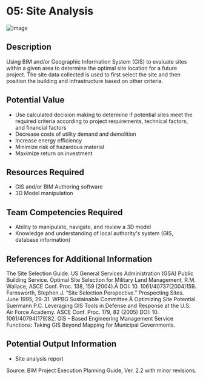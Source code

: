 # 05: Site Analysis

![image](https://github.com/user-attachments/assets/38ddea48-aa4d-4e8b-b9b3-d648c353e27b)

## Description
Using BIM and/or Geographic Information System (GIS) to evaluate sites within a given area to determine the optimal site location for a future project. The site data collected is used to first select the site and then position the building and infrastructure based on other criteria.
 
## Potential Value
-	Use calculated decision making to determine if potential sites meet the required criteria according to project requirements, technical factors, and financial factors
-	Decrease costs of utility demand and demolition
-	Increase energy efficiency
-	Minimize risk of hazardous material
-	Maximize return on investment
 
## Resources Required
-	GIS and/or BIM Authoring software
-	3D Model manipulation
 
## Team Competencies Required
-	Ability to manipulate, navigate, and review a 3D model
-	Knowledge and understanding of local authority's system (GIS, database information)
 
## References for Additional Information
The Site Selection Guide. US General Services Administration (GSA) Public Building Service.
Optimal Site Selection for Military Land Management, R.M. Wallace, ASCE Conf. Proc. 138, 159 (2004).Â  DOI: 10. 1061/40737(2004)159.
Farnsworth, Stephen J. “Site Selection Perspective.” Prospecting Sites. June 1995, 29-31.
WPBG Sustainable Committee.Â  Optimizing Site Potential.
Suermann P.C. Leveraging GIS Tools in Defense and Response at the U.S. Air Force Academy. ASCE Conf. Proc. 179, 82 (2005) DOI: 10. 1061/40794(179)82.
GIS - Based Engineering Management Service Functions: Taking GIS Beyond Mapping for Municipal Governments.
 
## Potential Output Information
-	Site analysis report
 
Source:  BIM Project Execution Planning Guide, Ver. 2.2 with minor revisions.

